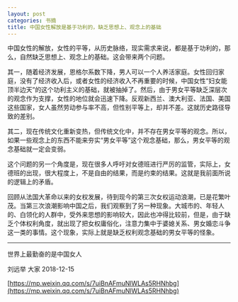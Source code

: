 ```yaml
---
layout: post
categories: 书摘
title: 中国女性解放是基于功利的，缺乏思想上、观念上的基础
---
```


中国女性的解放，女性的平等，从历史脉络，现实需求来说，都是基于功利的，那么，自然缺乏思想上、观念上的基础。这会带来两个问题。

其一，随着经济发展，恩格尔系数下降，男人可以一个人养活家庭。女性回归家庭，没有了经济收入后，或者女性的经济收入不再重要的时候，中国女性“妇女能顶半边天”的这个功利主义的基础，就被抽掉了。然后，由于男女平等缺乏深层次的观念作为支撑，女性的地位就会迅速下降。反观新西兰、澳大利亚、法国、美国这些国家，女人虽然劳动参与率不高，但性别平等上，却并不差。这就历史路径导致的差别。

其二，现在传统文化重新变热，但传统文化中，并不存在男女平等的观念。所以，如果一些观念上的东西不能来夯实“男女平等”这个观念基础，那么，男女平等的观念基础就一定会变弱。

这个问题的另一个角度是，现在很多人呼吁对女德班进行严厉的监管，实际上，女德班的出现，很大程度上，不是自由的结果，而是约束的结果。这就是我前面所说的逻辑上的矛盾。

回顾从法国大革命以来的女权发展，待到现今的第三次女权运动浪潮，已是花繁叶茂。当第三次浪潮影响中国之后，我们观察到了另一种现象。大城市的、年轻人的、白领化的人群中，受外来思想的影响较大，因此也冲得比较前，但是，由于缺乏个体权利角度，就出现了把女权庸俗化，注意力集中于婆媳关系、男女婚恋斗争这一类的事情。这个现象，实际上就是缺乏权利观念基础的男女平等的怪象。

---

世界上最勤奋的是中国女人

刘远举  大家  2018-12-15

[https://mp.weixin.qq.com/s/7uiBnAFmuNlWLAs5RHNhbg](https://mp.weixin.qq.com/s/7uiBnAFmuNlWLAs5RHNhbg)